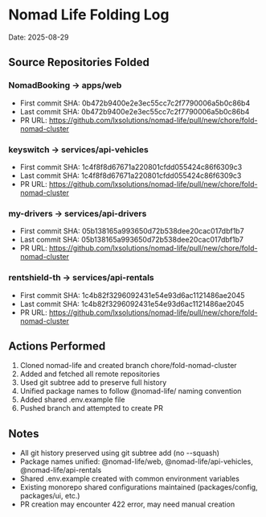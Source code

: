 # Nomad Life Folding Log
Date: 2025-08-29

## Source Repositories Folded

### NomadBooking → apps/web
- First commit SHA: 0b472b9400e2e3ec55cc7c2f7790006a5b0c86b4
- Last commit SHA: 0b472b9400e2e3ec55cc7c2f7790006a5b0c86b4
- PR URL: https://github.com/lxsolutions/nomad-life/pull/new/chore/fold-nomad-cluster

### keyswitch → services/api-vehicles
- First commit SHA: 1c4f8f8d67671a220801cfdd055424c86f6309c3
- Last commit SHA: 1c4f8f8d67671a220801cfdd055424c86f6309c3
- PR URL: https://github.com/lxsolutions/nomad-life/pull/new/chore/fold-nomad-cluster

### my-drivers → services/api-drivers
- First commit SHA: 05b138165a993650d72b538dee20cac017dbf1b7
- Last commit SHA: 05b138165a993650d72b538dee20cac017dbf1b7
- PR URL: https://github.com/lxsolutions/nomad-life/pull/new/chore/fold-nomad-cluster

### rentshield-th → services/api-rentals
- First commit SHA: 1c4b82f3296092431e54e93d6ac1121486ae2045
- Last commit SHA: 1c4b82f3296092431e54e93d6ac1121486ae2045
- PR URL: https://github.com/lxsolutions/nomad-life/pull/new/chore/fold-nomad-cluster

## Actions Performed
1. Cloned nomad-life and created branch chore/fold-nomad-cluster
2. Added and fetched all remote repositories
3. Used git subtree add to preserve full history
4. Unified package names to follow @nomad-life/ naming convention
5. Added shared .env.example file
6. Pushed branch and attempted to create PR

## Notes
- All git history preserved using git subtree add (no --squash)
- Package names unified: @nomad-life/web, @nomad-life/api-vehicles, @nomad-life/api-rentals
- Shared .env.example created with common environment variables
- Existing monorepo shared configurations maintained (packages/config, packages/ui, etc.)
- PR creation may encounter 422 error, may need manual creation

